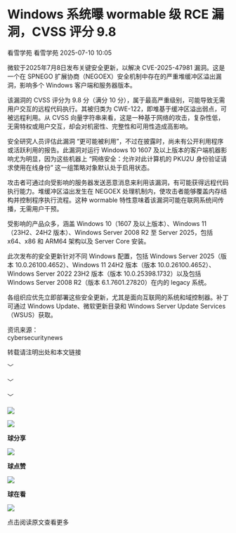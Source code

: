 #  Windows 系统曝 wormable 级 RCE 漏洞，CVSS 评分 9.8  
看雪学苑  看雪学苑   2025-07-10 10:05  
  
微软于2025年7月8日发布关键安全更新，以解决 CVE-2025-47981 漏洞。这是一个在 SPNEGO 扩展协商（NEGOEX）安全机制中存在的严重堆缓冲区溢出漏洞，影响多个 Windows 客户端和服务器版本。  
  
  
该漏洞的 CVSS 评分为 9.8 分（满分 10 分），属于最高严重级别，可能导致无需用户交互的远程代码执行。其被归类为 CWE-122，即堆基于缓冲区溢出弱点，可被远程利用。从 CVSS 向量字符串来看，这是一种基于网络的攻击，复杂性低，无需特权或用户交互，却会对机密性、完整性和可用性造成高影响。  
  
  
安全研究人员评估此漏洞 “更可能被利用”，不过在披露时，尚未有公开利用程序或活跃利用的报告。此漏洞对运行 Windows 10 1607 及以上版本的客户端机器影响尤为明显，因为这些机器上 “网络安全：允许对此计算机的 PKU2U 身份验证请求使用在线身份” 这一组策略对象默认处于启用状态。  
  
  
攻击者可通过向受影响的服务器发送恶意消息来利用该漏洞，有可能获得远程代码执行能力。堆缓冲区溢出发生在 NEGOEX 处理机制内，使攻击者能够覆盖内存结构并控制程序执行流程。这种 wormable 特性意味着该漏洞可能在联网系统间传播，无需用户干预。  
  
  
受影响的产品众多，涵盖 Windows 10（1607 及以上版本）、Windows 11（23H2、24H2 版本）、Windows Server 2008 R2 至 Server 2025，包括 x64、x86 和 ARM64 架构以及 Server Core 安装。  
  
  
此次发布的安全更新针对不同 Windows 配置，包括 Windows Server 2025（版本 10.0.26100.4652）、Windows 11 24H2 版本（版本 10.0.26100.4652）、Windows Server 2022 23H2 版本（版本 10.0.25398.1732）以及包括 Windows Server 2008 R2（版本 6.1.7601.27820）在内的 legacy 系统。  
  
  
各组织应优先立即部署这些安全更新，尤其是面向互联网的系统和域控制器。补丁可通过 Windows Update、微软更新目录和 Windows Server Update Services（WSUS）获取。  
  
  
  
资讯来源：  
cybersecuritynews  
  
转载请注明出处和本文链接  
  
  
﹀  
  
﹀  
  
﹀  
  
  
![](https://mmbiz.qpic.cn/mmbiz_jpg/Uia4617poZXP96fGaMPXib13V1bJ52yHq9ycD9Zv3WhiaRb2rKV6wghrNa4VyFR2wibBVNfZt3M5IuUiauQGHvxhQrA/640?wx_fmt=jpeg "")  
  
  
![](https://mmbiz.qpic.cn/sz_mmbiz_gif/1UG7KPNHN8Fjcl6q2ORwibt8PXPU5bLibE1yC1VFg5b1Fw8RncvZh2CWWiazpL6gPXp0lXED2x1ODLVNicsagibuxRw/640?wx_fmt=gif&from=appmsg "")  
  
**球分享**  
  
![](https://mmbiz.qpic.cn/sz_mmbiz_gif/1UG7KPNHN8Fjcl6q2ORwibt8PXPU5bLibE1yC1VFg5b1Fw8RncvZh2CWWiazpL6gPXp0lXED2x1ODLVNicsagibuxRw/640?wx_fmt=gif&from=appmsg "")  
  
**球点赞**  
  
![](https://mmbiz.qpic.cn/sz_mmbiz_gif/1UG7KPNHN8Fjcl6q2ORwibt8PXPU5bLibE1yC1VFg5b1Fw8RncvZh2CWWiazpL6gPXp0lXED2x1ODLVNicsagibuxRw/640?wx_fmt=gif&from=appmsg "")  
  
**球在看**  
  
  
![](https://mmbiz.qpic.cn/sz_mmbiz_gif/1UG7KPNHN8Fjcl6q2ORwibt8PXPU5bLibExiboJzOiafqGLvlOkrmU6NIr3qSr7ibpkIo2N5mhCTNXoMl37s2oRSIDw/640?wx_fmt=gif&from=appmsg "")  
  
点击阅读原文查看更多  
  
